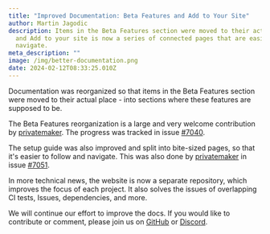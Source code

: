 ```yaml
---
title: "Improved Documentation: Beta Features and Add to Your Site"
author: Martin Jagodic
description: Items in the Beta Features section were moved to their actual pace
  and Add to your site is now a series of connected pages that are easier to
  navigate.
meta_description: ""
image: /img/better-documentation.png
date: 2024-02-12T08:33:25.010Z
---
```

Documentation was reorganized so that items in the Beta Features section were moved to their actual place - into sections where these features are supposed to be.

The Beta Features reorganization is a large and very welcome contribution by [privatemaker](https://github.com/privatemaker). The progress was tracked in issue [\#7040](https://github.com/decaporg/decap-cms/issues/7040).

The setup guide was also improved and split into bite-sized pages, so that it's easier to follow and navigate. This was also done by [privatemaker](https://github.com/privatemaker) in issue [\#7051](https://github.com/decaporg/decap-cms/issues/7051).

In more technical news, the website is now a separate repository, which improves the focus of each project. It also solves the issues of overlapping CI tests, Issues, dependencies, and more.

We will continue our effort to improve the docs. If you would like to contribute or comment, please join us on [GitHub](https://github.com/decaporg/decap-website) or [Discord](https://decapcms.org/chat).
